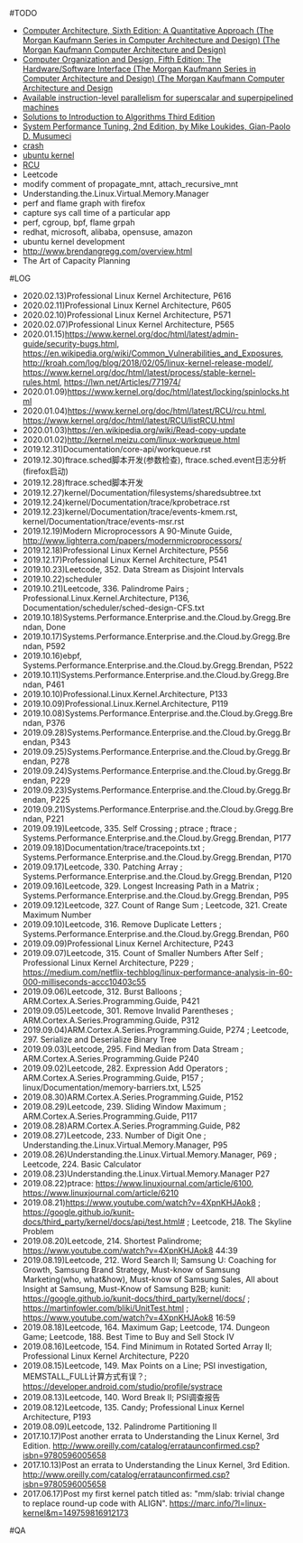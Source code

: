 #TODO
- [Computer Architecture, Sixth Edition: A Quantitative Approach (The Morgan Kaufmann Series in Computer Architecture and Design) (The Morgan Kaufmann Computer Architecture and Design)](https://www.amazon.com/-/zh/Computer-Architecture-Sixth-Quantitative-Approach/dp/0128119055/ref=dp_ob_title_bk)
- [Computer Organization and Design, Fifth Edition: The Hardware/Software Interface (The Morgan Kaufmann Series in Computer Architecture and Design) (The Morgan Kaufmann Computer Architecture and Design](https://www.amazon.com/Computer-Organization-Design-Fifth-Edition/dp/0124077269)
- [Available instruction-level parallelism for superscalar and superpipelined machines](https://dl.acm.org/citation.cfm?id=68207)
- [Solutions to Introduction to Algorithms Third Edition](https://walkccc.github.io/CLRS/)
- [System Performance Tuning, 2nd Edition, by Mike Loukides, Gian-Paolo D. Musumeci](https://www.oreilly.com/library/view/system-performance-tuning/059600284X/)
- [crash](https://people.redhat.com/anderson/)
- [ubuntu kernel](https://wiki.ubuntu.com/Kernel)
- [RCU](http://www.rdrop.com/users/paulmck/RCU/)
- Leetcode
- modify comment of propagate_mnt, attach_recursive_mnt
- Understanding.the.Linux.Virtual.Memory.Manager
- perf and flame graph with firefox
- capture sys call time of a particular app 
- perf, cgroup, bpf, flame grpah
- redhat, microsoft, alibaba, opensuse, amazon
- ubuntu kernel development
- http://www.brendangregg.com/overview.html
- The Art of Capacity Planning

#LOG
- 2020.02.13)Professional Linux Kernel Architecture, P616
- 2020.02.11)Professional Linux Kernel Architecture, P605
- 2020.02.10)Professional Linux Kernel Architecture, P571
- 2020.02.07)Professional Linux Kernel Architecture, P565
- 2020.01.15)https://www.kernel.org/doc/html/latest/admin-guide/security-bugs.html, https://en.wikipedia.org/wiki/Common_Vulnerabilities_and_Exposures, http://kroah.com/log/blog/2018/02/05/linux-kernel-release-model/, https://www.kernel.org/doc/html/latest/process/stable-kernel-rules.html, https://lwn.net/Articles/771974/
- 2020.01.09)https://www.kernel.org/doc/html/latest/locking/spinlocks.html
- 2020.01.04)https://www.kernel.org/doc/html/latest/RCU/rcu.html, https://www.kernel.org/doc/html/latest/RCU/listRCU.html
- 2020.01.03)https://en.wikipedia.org/wiki/Read-copy-update
- 2020.01.02)http://kernel.meizu.com/linux-workqueue.html
- 2019.12.31)Documentation/core-api/workqueue.rst
- 2019.12.30)ftrace.sched脚本开发(参数检查), ftrace.sched.event日志分析(firefox启动)
- 2019.12.28)ftrace.sched脚本开发
- 2019.12.27)kernel/Documentation/filesystems/sharedsubtree.txt
- 2019.12.24)kernel/Documentation/trace/kprobetrace.rst
- 2019.12.23)kernel/Documentation/trace/events-kmem.rst, kernel/Documentation/trace/events-msr.rst
- 2019.12.19)Modern Microprocessors A 90-Minute Guide, http://www.lighterra.com/papers/modernmicroprocessors/
- 2019.12.18)Professional Linux Kernel Architecture, P556
- 2019.12.17)Professional Linux Kernel Architecture, P541
- 2019.10.23)Leetcode, 352. Data Stream as Disjoint Intervals
- 2019.10.22)scheduler
- 2019.10.21)Leetcode, 336. Palindrome Pairs ; Professional.Linux.Kernel.Architecture, P136, Documentation/scheduler/sched-design-CFS.txt
- 2019.10.18)Systems.Performance.Enterprise.and.the.Cloud.by.Gregg.Brendan, Done
- 2019.10.17)Systems.Performance.Enterprise.and.the.Cloud.by.Gregg.Brendan, P592
- 2019.10.16)ebpf, Systems.Performance.Enterprise.and.the.Cloud.by.Gregg.Brendan, P522
- 2019.10.11)Systems.Performance.Enterprise.and.the.Cloud.by.Gregg.Brendan, P461
- 2019.10.10)Professional.Linux.Kernel.Architecture, P133
- 2019.10.09)Professional.Linux.Kernel.Architecture, P119
- 2019.10.08)Systems.Performance.Enterprise.and.the.Cloud.by.Gregg.Brendan, P376
- 2019.09.28)Systems.Performance.Enterprise.and.the.Cloud.by.Gregg.Brendan, P343
- 2019.09.25)Systems.Performance.Enterprise.and.the.Cloud.by.Gregg.Brendan, P278
- 2019.09.24)Systems.Performance.Enterprise.and.the.Cloud.by.Gregg.Brendan, P229
- 2019.09.23)Systems.Performance.Enterprise.and.the.Cloud.by.Gregg.Brendan, P225
- 2019.09.21)Systems.Performance.Enterprise.and.the.Cloud.by.Gregg.Brendan, P221
- 2019.09.19)Leetcode, 335. Self Crossing ; ptrace ; ftrace ; Systems.Performance.Enterprise.and.the.Cloud.by.Gregg.Brendan, P177
- 2019.09.18)Documentation/trace/tracepoints.txt ; Systems.Performance.Enterprise.and.the.Cloud.by.Gregg.Brendan, P170
- 2019.09.17)Leetcode, 330. Patching Array ; Systems.Performance.Enterprise.and.the.Cloud.by.Gregg.Brendan, P120
- 2019.09.16)Leetcode, 329. Longest Increasing Path in a Matrix ; Systems.Performance.Enterprise.and.the.Cloud.by.Gregg.Brendan, P95
- 2019.09.12)Leetcode, 327. Count of Range Sum ; Leetcode, 321. Create Maximum Number
- 2019.09.10)Leetcode, 316. Remove Duplicate Letters ; Systems.Performance.Enterprise.and.the.Cloud.by.Gregg.Brendan, P60
- 2019.09.09)Professional Linux Kernel Architecture, P243
- 2019.09.07)Leetcode, 315. Count of Smaller Numbers After Self ; Professional Linux Kernel Architecture, P229 ; https://medium.com/netflix-techblog/linux-performance-analysis-in-60-000-milliseconds-accc10403c55
- 2019.09.06)Leetcode, 312. Burst Balloons ; ARM.Cortex.A.Series.Programming.Guide, P421
- 2019.09.05)Leetcode, 301. Remove Invalid Parentheses ; ARM.Cortex.A.Series.Programming.Guide, P312
- 2019.09.04)ARM.Cortex.A.Series.Programming.Guide, P274 ; Leetcode, 297. Serialize and Deserialize Binary Tree
- 2019.09.03)Leetcode, 295. Find Median from Data Stream ; ARM.Cortex.A.Series.Programming.Guide P240
- 2019.09.02)Leetcode, 282. Expression Add Operators ; ARM.Cortex.A.Series.Programming.Guide, P157 ; linux/Documentation/memory-barriers.txt, L525
- 2019.08.30)ARM.Cortex.A.Series.Programming.Guide, P152
- 2019.08.29)Leetcode, 239. Sliding Window Maximum ; ARM.Cortex.A.Series.Programming.Guide, P117
- 2019.08.28)ARM.Cortex.A.Series.Programming.Guide, P82
- 2019.08.27)Leetcode, 233. Number of Digit One ; Understanding.the.Linux.Virtual.Memory.Manager, P95
- 2019.08.26)Understanding.the.Linux.Virtual.Memory.Manager, P69 ; Leetcode, 224. Basic Calculator
- 2019.08.23)Understanding.the.Linux.Virtual.Memory.Manager P27
- 2019.08.22)ptrace: https://www.linuxjournal.com/article/6100, https://www.linuxjournal.com/article/6210
- 2019.08.21)https://www.youtube.com/watch?v=4XpnKHJAok8 ; https://google.github.io/kunit-docs/third_party/kernel/docs/api/test.html# ; Leetcode, 218. The Skyline Problem
- 2019.08.20)Leetcode, 214. Shortest Palindrome; https://www.youtube.com/watch?v=4XpnKHJAok8 44:39
- 2019.08.19)Leetcode, 212. Word Search II; Samsung U: Coaching for Growth, Samsung Brand Strategy, Must-know of Samsung Marketing(who, what&how), Must-know of Samsung Sales, All about Insight at Samsung, Must-Know of Samsung B2B; kunit: https://google.github.io/kunit-docs/third_party/kernel/docs/ ; https://martinfowler.com/bliki/UnitTest.html ; https://www.youtube.com/watch?v=4XpnKHJAok8 16:59
- 2019.08.18)Leetcode, 164. Maximum Gap; Leetcode, 174. Dungeon Game; Leetcode, 188. Best Time to Buy and Sell Stock IV
- 2019.08.16)Leetcode, 154. Find Minimum in Rotated Sorted Array II; Professional Linux Kernel Architecture, P220
- 2019.08.15)Leetcode, 149. Max Points on a Line; PSI investigation, MEMSTALL_FULL计算方式有误？; https://developer.android.com/studio/profile/systrace
- 2019.08.13)Leetcode, 140. Word Break II; PSI调查报告
- 2019.08.12)Leetcode, 135. Candy; Professional Linux Kernel Architecture, P193
- 2019.08.09)Leetcode, 132. Palindrome Partitioning II
- 2017.10.17)Post another errata to Understanding the Linux Kernel, 3rd Edition. http://www.oreilly.com/catalog/errataunconfirmed.csp?isbn=9780596005658
- 2017.10.13)Post an errata to Understanding the Linux Kernel, 3rd Edition. http://www.oreilly.com/catalog/errataunconfirmed.csp?isbn=9780596005658
- 2017.06.17)Post my first kernel patch titled as: "mm/slab: trivial change to replace round-up code with ALIGN". https://marc.info/?l=linux-kernel&m=149759816912173

#QA
